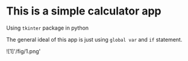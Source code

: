 # This is a simple calculator app 

Using `tkinter` package in python 

The general ideal of this app is just using `global var` and `if` statement.  

![1]'/fig/1.png'